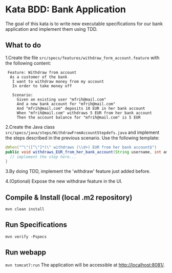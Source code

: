 # Kata BDD: Bank Application
The goal of this kata is to write new executable specifications for our bank application and implement them using TDD.

## What to do
1.Create the file `src/specs/features/withdraw_form_account.feature` with the following content:
```gherkin
 Feature: Withdraw from account
  As a customer of the bank
   I want to withdraw money from my account
   In order to take money off
 
   Scenario:
     Given an existing user "mfrih@mail.com"
     And a new bank account for "mfrih@mail.com"
     And "mfrih@mail.com" deposits 10 EUR in her bank account
     When "mfrih@mail.com" withdraws 5 EUR from her bank account
     Then the account balance for "mfrih@mail.com" is 5 EUR
```
2.Create the Java class `src/specs/java/steps/WithdrawFromAccountStepdefs.java` and implement the steps described in the previous scenario. Use the following template:
```java
@When("^\"([^\"]*)\" withdraws (\\d+) EUR from her bank account$")
public void withdraws_EUR_from_her_bank_account(String username, int amount) throws Throwable {
  // implement the step here...
}
```
3.By doing TDD, implement the 'withdraw' feature just added before.

4.(Optional) Expose the new withdraw feature in the UI.

## Compile & Install (local .m2 repository)
`mvn clean install`

## Run Specifications
`mvn verify -Pspecs`

## Run webapp
`mvn tomcat7:run`
The application will be accessible at [http://localhost:8081/](http://localhost:8081/).
